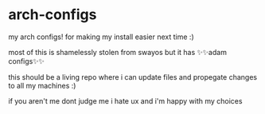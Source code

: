 # arch-configs
my arch configs! for making my install easier next time :)

most of this is shamelessly stolen from swayos but it has ✨✨adam configs✨✨

this should be a living repo where i can update files and propegate changes to all my machines :)

if you aren't me dont judge me i hate ux and i'm happy with my choices
